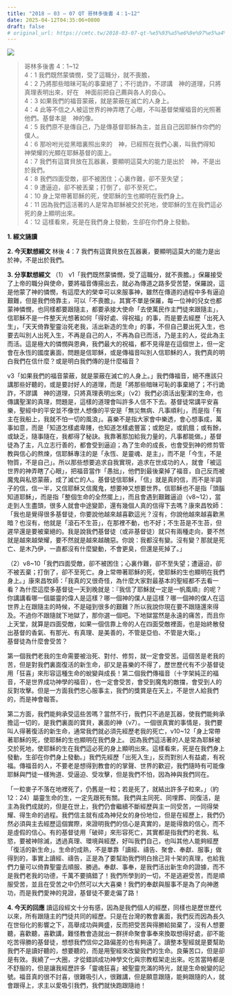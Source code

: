 ```yaml
---
title: "2018 – 03 – 07 QT 哥林多後書 4：1~12"
date: 2025-04-12T04:35:06+0800
draft: false
# original_url: https://cmtc.tw/2018-03-07-qt-%e5%93%a5%e6%9e%97%e5%a4%9a%e5%be%8c%e6%9b%b8-4%ef%bc%9a112
---
```


![](/images/qt.jpg)
> 哥林多後書 4：1\~12  
> 4：1 我們既然蒙憐憫，受了這職分，就不喪膽，  
> 4：2 乃將那些暗昧可恥的事棄絕了；不行詭詐，不謬講　神的道理，只將真理表明出來，好在　神面前把自己薦與各人的良心。  
> 4：3 如果我們的福音蒙蔽，就是蒙蔽在滅亡的人身上。  
> 4：4 此等不信之人被這世界的神弄瞎了心眼，不叫基督榮耀福音的光照著他們。基督本是　神的像。  
> 4：5 我們原不是傳自己，乃是傳基督耶穌為主，並且自己因耶穌作你們的僕人。  
> 4：6 那吩咐光從黑暗裏照出來的　神，已經照在我們心裏，叫我們得知　神榮耀的光顯在耶穌基督的面上。  
> 4：7 我們有這寶貝放在瓦器裏，要顯明這莫大的能力是出於　神，不是出於我們。  
> 4：8 我們四面受敵，卻不被困住；心裏作難，卻不至失望；  
> 4：9 遭逼迫，卻不被丟棄；打倒了，卻不至死亡。  
> 4：10 身上常帶著耶穌的死，使耶穌的生也顯明在我們身上。  
> 4：11 因為我們這活著的人是常為耶穌被交於死地，使耶穌的生在我們這必死的身上顯明出來。  
> 4：12 這樣看來，死是在我們身上發動，生卻在你們身上發動。

**1. 經文誦讀**

**2.  今天默想經文**
林後 4：7 我們有這寶貝放在瓦器裏，要顯明這莫大的能力是出於神，不是出於我們。

**3. 分享默想經文**
（1） v1「我們既然蒙憐憫，受了這職分，就不喪膽。」保羅接受了上帝的職分與使命，要將福音傳揚出去，就必為傳道之路多受苦楚，保羅說，這是他蒙了神的憐憫，有這麼大的榮幸可以來服事神，雖然在傳道的過程中多有逼迫艱難，但是我們倚靠主，可以「不喪膽」。其實不單是保羅，每一位神的兒女也都蒙神憐憫，也同樣都要跟隨主，都要承接大使命「去使萬民作主門徒來跟隨主」，信耶穌不是一件整天光想著如何「得好處、得祝福」的事，而是要去經歷「出死入生」，「天天倚靠聖靈治死老我，活出新造的生命」的事，不但自己要出死入生，也要去叫別人出死入生，不再是自己的人，不再為自已而活，乃是主的人，從此為主而活。這是極大的憐憫與恩典，我們最大的祝福，都不見得是在這個世上，但一定會在永恆的國度裏面，問題是信耶穌，或是傳福音叫別人信耶穌的人，我們真的明白我們在信什麼？或是明白我們傳的是什麼福音？

v3「如果我們的福音蒙蔽，就是蒙蔽在滅亡的人身上。」我們傳福音，絕不應該只講那些好聽的，或是要討好人的道理，而是「將那些暗昧可恥的事棄絕了；不行詭詐，不謬講　神的道理，只將真理表明出來」（v2）我們必須活出聖潔的生命，也傳講聖潔的真理，問題是，這樣的道理會叫許多人信不下去。基督徒常講平安喜樂，聖經中的平安並不像世人想像的平安是「無災無病、凡事順利」，而是指「有主在我船上，我就不怕一切的風浪」。喜樂不是指大家會中樂透，會心想事成，萬事如意，而是「知道怎樣處卑賤，也知道怎樣處豐富；或飽足，或飢餓；或有餘，或缺乏，隨事隨在，我都得了秘訣。我靠著那加給我力量的，凡事都能做。」基督徒為了主，凡立志行善的，都會受到逼迫；為了生命的成長，也會受到神的修剪管教與信心的熬煉，信耶穌專注的是「永恆、是靈魂、是主」，而不是「今生，不是物質，不是自己」。所以那些想要追求自我實現，追求在世成功的人，就會「被這世界的神弄瞎了心眼」，把福音當作「愚拙」，他們到最後棄掉了福音，自己反而被魔鬼與私慾蒙蔽，成了滅亡的人。基督徒信耶穌，「信」就是真的信，而不是半調子的信，信一半，又信耶穌又信魔鬼，想要神又想要世界。信耶穌也不是指「頭腦知道耶穌」，而是指「整個生命的全然擺上」，而且會遇到艱難逼迫（v8\~12），當走到人生盡頭，很多人就會中途變節，還有幾個人真的信得下去嗎？康來昌牧師：「我也是覺得很多基督徒，你要說他越來越喜歡這光？沒有，你說他越來越喜歡黑暗？也沒有，他就是「滾石不生苔」，在那裡不動，也不好；不生苔是不生苔，但遲早還是要被棄絕的。我是說我們基督徒（或非基督徒）就只有兩種走向，要不然就是越來越榮耀，要不然就是越來越醜惡。你說：我都沒有變。沒有變？那就是死亡、是木乃伊，一直都沒有什麼變動，不會更臭，但還是死掉了。」

（2）v8\~10「我們四面受敵，卻不被困住；心裏作難，卻不至失望；遭逼迫，卻不被丟棄；打倒了，卻不至死亡。身上常帶著耶穌的死，使耶穌的生也顯明在我們身上。」康來昌牧師：「我真的又很奇怪，為什麼大家對最基本的聖經都不去看一看？為什麼這麼多基督徒一天到晚就是：『我信了耶穌就一定是一帆風順』的呢？你講講看哪一個屬靈的偉人是這樣？哪一個神的僕人是這樣？哪一個神的僕人在這世界上在跟隨主的時候，不是碰到很多的艱難？所以我說你現在要不跟隨還來得及。不過你不跟隨就下地獄了，那你選一個吧。下地獄當然是永遠的痛苦，而且你上天堂，就算是四面受敵，如果一個信靠上帝的人在四面受敵裡面，也是始終散發出基督的香氣、有那光、有真理、是美善的，不管是亞伯、不管是大衛。」  
基督徒為什麼會受苦？

第一個我們老我的生命需要被治死、對付、修剪，就一定會受苦。這個苦是老我的苦，但是對我們裏面復活的新生命，卻又是喜樂的不得了，歷世歷代有不少基督徒用「狂喜」來形容這種生命的蛻變與成長！第二個我們傳福音（十字架純正的福音，不是世界成功神學的福音），也一定會受苦，會受到魔鬼的敵擋，會受到人的反對攻擊。但是一方面我們忠心服事主，我們的獎賞是在天上，不是世人給我們的，而是神會報答。

第二方面，我們能夠承受這些苦嗎？當然不行，我們只不過是瓦器，使我們能夠承擔這一切的，是我們裏面的寶貝，裏面的神（v7）。一個很真實的事情是，我們要叫人得著復活的新生命，通常我們就必須先經歷老我的死亡，v10\~12「身上常帶著耶穌的死，使耶穌的生也顯明在我們身上。 因為我們這活著的人是常為耶穌被交於死地，使耶穌的生在我們這必死的身上顯明出來。這樣看來，死是在我們身上發動，生卻在你們身上發動。」我們先經歷「出死入生」，反而對別人有益處，有祝福。傳福音的人，不要老是想得到教會的的掌聲、世界的歡迎，我們隨時有可能像耶穌與門徒一樣殉道、受逼迫、受攻擊，但是我們不怕，因為神與我們同在。

「一粒麥子不落在地裡死了，仍舊是一粒；若是死了，就結出許多子粒來。」（約12：24）屬靈生命的生，一定先跟死有關。我們與主同死、同埋葬、同復活，是主為我們成就的，但是在世上，我們仍會繼續不斷經歷與主一同受苦，一同得榮耀、得生命的過程。我們信主就有成為神兒女的身份地位，但是在經歷上，我們仍然必須與主去經歷這個實際，來證明我們的信心是真實的，是能得救的信心，而不是虛假的信心。有的基督徒用「破碎」來形容死亡，其實都是指我們的老我、私慾，要被神除滅，透過真理、環境與經歷，好叫我們自己，也叫其他人能夠經歷「復活的新生命」。生命的成熟，不是單靠「讀經、禱告、聚會、奉獻、服事」做得到的，事實上讀經、禱告，正是為了要幫助我們明白捨己背十架的真理，也給我們力量可以倚靠聖靈去順服、勝過。奉獻、事奉，是我們活出新生命的證據，而不是我們老我的功德，千萬不要搞錯了！我們所學到的一切，不是逃避受苦，而是順服受苦，並且在受苦之中仍然可以大大喜樂！我們的奉獻與服事不是為了向神邀功，而是我們愛神的見證，基督徒不要走偏了路！

**4. 今天的回應**
讀這段經文十分有感，因為是我們個人的經歷，同樣也是歷世歷代以來，所有跟隨主的門徒共同的經歷。只是在台灣的教會裏面，我們反而因為長久在世俗化的影響之下，高舉成功與興盛，反而把受苦與得勝給拋棄了，沒有人想要聽，喜歡聽，喜歡講，難怪教會造就出一群拼命聚會事奉來換取想得好處，卻不能吃苦得勝的基督徒，想想我們信仰之路偏差的也有夠遠了。讀整本聖經就是要幫助我們不是讀好聽的，想要聽的，而是用聖經來改變我們的生命。良藥苦口，但是卻是有效。我繞了一大圈，才從錯誤成功神學文化與宗教框架走出來。吃苦當時都是不舒服的，但是讓我經歷許多「靈魂狂喜」被聖靈充滿的時光，就是生命蛻變的記號。福音真的很不討喜，很難吸引人，很難講，但是願意跟隨，能夠跟隨的人，就會跟得上，求主以愛吸引我們，我們就快跑跟隨祂！
